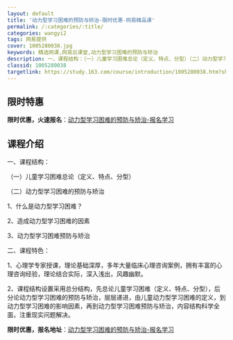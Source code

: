 ```yaml
---
layout: default
title: '动力型学习困难的预防与矫治-限时优惠-网易精品课'
permalink: /:categories/:title/
categories: wangyi2
tags: 网易提供
cover: 1005280038.jpg
keywords: 精选网课,网易云课堂,动力型学习困难的预防与矫治
description: 一、课程结构：（一）儿童学习困难总论（定义、特点、分型）（二）动力型学习困难的预防与矫治1、什么是动力型学习困难？2、造
classid: 1005280038
targetlink: https://study.163.com/course/introduction/1005280038.htm?share=1&shareId=1025206652&utm_campaign=share&utm_medium=iphoneShare&utm_source=&utm_u=1025206652
---
```


## 限时特惠

**限时优惠，火速报名**：[动力型学习困难的预防与矫治-报名学习](https://study.163.com/course/introduction/1005280038.htm?share=1&shareId=1025206652&utm_campaign=share&utm_medium=iphoneShare&utm_source=&utm_u=1025206652)

## 课程介绍

一、课程结构：

（一）儿童学习困难总论（定义、特点、分型）

（二）动力型学习困难的预防与矫治

1、什么是动力型学习困难？

2、造成动力型学习困难的因素

3、动力型学习困难预防与矫治

二、课程特色：

1、心理学专家授课，理论基础深厚，多年大量临床心理咨询案例，拥有丰富的心理咨询经验，理论结合实际，深入浅出，风趣幽默。

2、课程结构设置采用总分结构，先总论儿童学习困难（定义、特点、分型），后分论动力型学习困难的预防与矫治，层层递进，由儿童动力型学习困难的定义，到动力型学习困难的影响因素，再到动力型学习困难预防与矫治，内容结构科学全面，注重现实问题解决。

**限时优惠，报名地址**：[动力型学习困难的预防与矫治-报名学习](https://study.163.com/course/introduction/1005280038.htm?share=1&shareId=1025206652&utm_campaign=share&utm_medium=iphoneShare&utm_source=&utm_u=1025206652)

